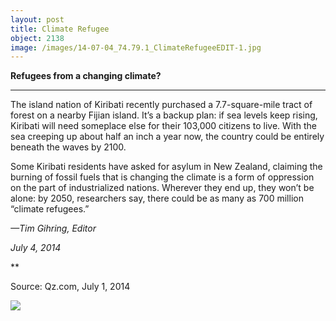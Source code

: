 ```yaml
---
layout: post
title: Climate Refugee
object: 2138
image: /images/14-07-04_74.79.1_ClimateRefugeeEDIT-1.jpg
---
```

**Refugees from a changing climate?**

****

The island nation of Kiribati recently purchased a 7.7-square-mile tract of forest on a nearby Fijian island. It’s a backup plan: if sea levels keep rising, Kiribati will need someplace else for their 103,000 citizens to live. With the sea creeping up about half an inch a year now, the country could be entirely beneath the waves by 2100. 

Some Kiribati residents have asked for asylum in New Zealand, claiming the burning of fossil fuels that is changing the climate is a form of oppression on the part of industrialized nations. Wherever they end up, they won’t be alone: by 2050, researchers say, there could be as many as 700 million “climate refugees.”

*—Tim Gihring, Editor*

*July 4, 2014*

**

Source: Qz.com, July 1, 2014

![]({{siteurl.base}}/images/14-07-04_74.79.1_ClimateRefugeeEDIT-1.jpg)
